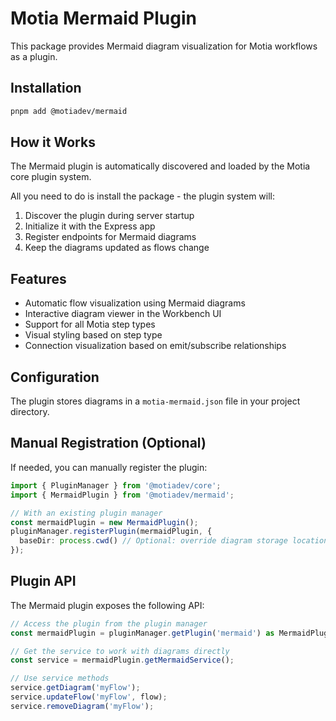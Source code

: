 # Motia Mermaid Plugin

This package provides Mermaid diagram visualization for Motia workflows as a plugin.

## Installation

```bash
pnpm add @motiadev/mermaid
```

## How it Works

The Mermaid plugin is automatically discovered and loaded by the Motia core plugin system.

All you need to do is install the package - the plugin system will:
1. Discover the plugin during server startup
2. Initialize it with the Express app
3. Register endpoints for Mermaid diagrams
4. Keep the diagrams updated as flows change

## Features

- Automatic flow visualization using Mermaid diagrams
- Interactive diagram viewer in the Workbench UI
- Support for all Motia step types
- Visual styling based on step type
- Connection visualization based on emit/subscribe relationships

## Configuration

The plugin stores diagrams in a `motia-mermaid.json` file in your project directory.

## Manual Registration (Optional)

If needed, you can manually register the plugin:

```typescript
import { PluginManager } from '@motiadev/core';
import { MermaidPlugin } from '@motiadev/mermaid';

// With an existing plugin manager
const mermaidPlugin = new MermaidPlugin();
pluginManager.registerPlugin(mermaidPlugin, {
  baseDir: process.cwd() // Optional: override diagram storage location
});
```

## Plugin API

The Mermaid plugin exposes the following API:

```typescript
// Access the plugin from the plugin manager
const mermaidPlugin = pluginManager.getPlugin('mermaid') as MermaidPlugin;

// Get the service to work with diagrams directly
const service = mermaidPlugin.getMermaidService();

// Use service methods
service.getDiagram('myFlow');
service.updateFlow('myFlow', flow);
service.removeDiagram('myFlow');
```
